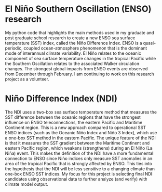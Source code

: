 # El Niño Southern Oscillation (ENSO) research

My python code that highlights the main methods used in my graduate and post graduate 
school research to create a new ENSO sea surface temperature (SST) index, called the 
Niño Difference Index. ENSO is a quasi-periodic, coupled ocean-atmosphere phenomenon 
that is the dominant mode of interannual climate variability. El Niño relates to the 
oceanic component of sea surface temperature changes in the tropical Pacific while 
the Southern Oscillation relates to the associated Walker circulation changes. The strongest 
global impacts from ENSO events are observed from December through February. I am 
continuing to work on this research project as a volunteer.

# Niño Difference Index (NDI)

The NDI uses a two-box sea surface temperature method that measures the
SST difference between the oceanic regions that have the strongest influence on
ENSO teleconnections, the eastern Pacific and Maritime Continent region. This is a new 
approach compared to operational SST ENSO indices (such as the Oceanic Niño Index and 
Niño 3 Index), which use a one-box SST method in the eastern Pacific. The unique feature 
of the NDI is that it measures the SST gradient between the Maritime Continent and eastern
Pacific region, which weakens (strengthens) during an El Niño (La Niña) event. This makes
the definition of the NDI have a more fundamental connection to ENSO since Niño indices 
only measure SST anomalies in an area of the tropical Pacific that is strongly
affected by ENSO. This ties into the hypothesis that the NDI will be less sensitive to a 
changing climate than one-box ENSO SST indices. My focus for this project is selecting final 
NDI candidates using observational data to further analyze (and verify) with climate model
output.
